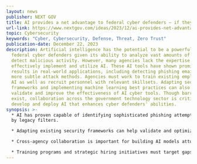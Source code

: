 ```yaml
---
layout: news
publisher: NEXT GOV
title: AI provides a net advantage to federal cyber defenders — if they can use it
url-link: https://www.nextgov.com/ideas/2023/12/ai-provides-net-advantage-federal-cyber-defenders-if-they-can-use-it/392906/
topic: Cybersecurity
keywords: "Cyber, Cybersecurity, Defense, Threat, Zero Trust"
publication-date: December 22, 2023
description: Artificial intelligence has the potential to be a powerful tool for
  federal cyber defenders given its ability to analyze vast amounts of data and
  detect malicious activity. However, many agencies lack the expertise to
  effectively implement and utilize AI. These AI tools have shown promising
  results in real-world applications, including detecting phishing emails with
  more subtle attack methods. Agencies must work to train existing employees on
  AI as well as recruit personnel with relevant skillsets. Adapting security
  frameworks and implementing machine learning best practices can also help
  validate and improve the effectiveness of AI cyber tools. Though barriers
  exist, collaboration across the government technology sector is critical to
  develop and deploy AI that enhances cyber defenders' abilities.
synopsis: >-
  * AI has proven capable of identifying sophisticated phishing attempts missed
  by legacy filters.

  * Adapting existing security frameworks can help validate and optimize AI-powered cyber tools.

  * Cross-agency collaboration is important for building AI models attuned to emerging threats.

  * Training programs and strategic hiring initiatives must target gaps in AI expertise.
---
```

